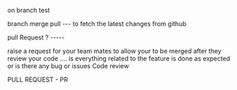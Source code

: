 on branch test 


branch 
merge 
pull --- to fetch the latest changes from github 



pull Request ? -----














raise a request for your team mates to allow your to be merged 
after they review your code .... 
is everything related to the feature is done as expected 
or is there any bug or issues
Code review 










PULL REQUEST - PR



